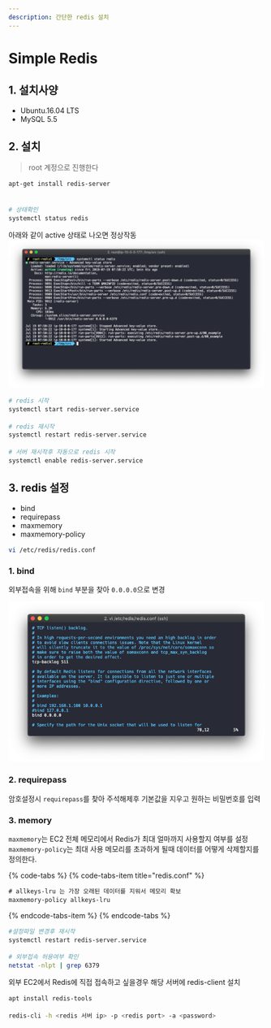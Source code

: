```yaml
---
description: 간단한 redis 설치
---
```


# Simple Redis

## 1. 설치사양

* Ubuntu.16.04 LTS
* MySQL 5.5 

## 2. 설치

> root 계정으로 진행한다

```bash
apt-get install redis-server


# 상태확인
systemctl status redis
```

아래와 같이 active 상태로 나오면 정상작동
![snp](../../.gitbook/assets/redis_1.png)

```bash
# redis 시작
systemctl start redis-server.service

# redis 재시작
systemctl restart redis-server.service

# 서버 재시작후 자동으로 redis 시작
systemctl enable redis-server.service
```

## 3. redis 설정

- bind
- requirepass
- maxmemory
- maxmemory-policy

```bash
vi /etc/redis/redis.conf
```

### 1. bind
외부접속을 위해 `bind` 부분을 찾아 `0.0.0.0`으로 변경

![snp](../../.gitbook/assets/redis_2.png)

### 2. requirepass

암호설정시 `requirepass`를 찾아 주석해제후 기본값을 지우고 원하는 비밀번호를 입력

### 3. memory

`maxmemory`는 EC2 전체 메모리에서 Redis가 최대 얼마까지 사용할지 여부를 설정
`maxmemory-policy`는 최대 사용 메모리를 초과하게 될때 데이터를 어떻게 삭제할지를 정의한다.

{% code-tabs %}
{% code-tabs-item title="redis.conf" %}
```xml
# allkeys-lru 는 가장 오래된 데이터를 지워서 메모리 확보
maxmemory-policy allkeys-lru
```
{% endcode-tabs-item %}
{% endcode-tabs %}


```bash
#설정파일 변경후 재시작
systemctl restart redis-server.service

# 외부접속 허용여부 확인
netstat -nlpt | grep 6379
```

외부 EC2에서 Redis에 직접 접속하고 싶을경우 해당 서버에 redis-client 설치

```bash
apt install redis-tools

redis-cli -h <redis 서버 ip> -p <redis port> -a <password>
```

